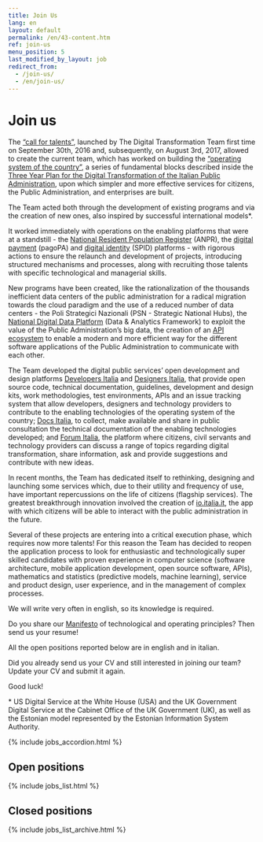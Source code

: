 ```yaml
---
title: Join Us
lang: en
layout: default
permalink: /en/43-content.htm
ref: join-us
menu_position: 5
last_modified_by_layout: job
redirect_from:
  - /join-us/
  - /en/join-us/
---
```


# Join us

The [“call for talents”](https://medium.com/team-per-la-trasformazione-digitale/from-seattle-to-roma-innovation-citizens-talents-6b8c6c06002b), launched by The Digital Transformation Team first time on September 30th, 2016 and, subsequently, on August 3rd, 2017, allowed to create the current team, which has worked on building the [“operating system of the country”](https://medium.com/team-per-la-trasformazione-digitale/new-operating-system-country-technological-competence-plans-11b50a750ea7), a series of fundamental blocks described inside the [Three Year Plan for the Digital Transformation of the Italian Public Administration](https://medium.com/team-per-la-trasformazione-digitale/three-year-digital-transformation-plan-italian-public-administration-guidelines-design-development-8bdb440f940d), upon which simpler and more effective services for citizens, the Public Administration, and enterprises are built.

The Team acted both through the development of existing programs and via the creation of new ones, also inspired by successful international models*.

It worked immediately with operations on the enabling platforms that were at a standstill - the [National Resident Population Register](https://teamdigitale.governo.it/en/projects/anpr.htm) (ANPR), the [digital payment](https://teamdigitale.governo.it/en/projects/digital-payments.htm) (pagoPA) and [digital identity](https://teamdigitale.governo.it/en/projects/digital-identity.htm) (SPID) platforms - with rigorous actions to ensure the relaunch and development of projects, introducing structured mechanisms and processes, along with recruiting those talents with specific technological and managerial skills.

New programs have been created, like the rationalization of the thousands inefficient data centers of the public administration for a radical migration towards the cloud paradigm and the use of a reduced number of data centers - the Poli Strategici Nazionali (PSN - Strategic National Hubs), the [National Digital Data Platform](https://teamdigitale.governo.it/en/projects/daf.htm) (Data & Analytics Framework) to exploit the value of the Public Administration’s big data, the creation of an [API ecosystem](https://teamdigitale.governo.it/en/projects/api.htm) to enable a modern and more efficient way for the different software applications of the Public Administration to communicate with each other. 

The Team developed the digital public services’ open development and design platforms [Developers Italia](https://developers.italia.it/en/) and [Designers Italia](https://designers.italia.it/), that provide open source code, technical documentation, guidelines, development and design kits, work methodologies, test environments, APIs and an issue tracking system that allow developers, designers and technology providers to contribute to the enabling technologies of the operating system of the country; [Docs Italia](https://docs.italia.it/), to collect, make available and share in public consultation the technical documentation of the enabling technologies developed; and [Forum Italia](https://forum.italia.it/), the platform where citizens, civil servants and technology providers can discuss a range of topics regarding digital transformation, share information, ask and provide suggestions and contribute with new ideas.

In recent months, the Team has dedicated itself to rethinking, designing and launching some services which, due to their utility and frequency of use, have important repercussions on the life of citizens (flagship services). The greatest breakthrough innovation involved the creation of [io.italia.it](https://io.italia.it/en), the app with which citizens will be able to interact with the public administration in the future.

Several of these projects are entering into a critical execution phase, which requires now more talents! For this reason the Team has decided to reopen the application process to look for enthusiastic and technologically super skilled candidates with proven experience in computer science (software architecture, mobile application development, open source software, APIs), mathematics and statistics (predictive models, machine learning), service and product design, user experience, and in the management of complex processes.

We will write very often in english, so its knowledge is required.

Do you share our [Manifesto](https://medium.com/team-per-la-trasformazione-digitale/from-seattle-to-roma-innovation-citizens-talents-6b8c6c06002b) of technological and operating principles? Then send us your resume!

All the open positions reported below are in english and in italian.

Did you already send us your CV and still interested in joining our team? Update your CV and submit it again. 

Good luck!

<p class="small">* US Digital Service at the White House (USA) and the UK Government Digital Service at the Cabinet Office of the UK Government (UK), as well as the Estonian model represented by the Estonian Information System Authority.</p>




{% include jobs_accordion.html %}

## Open positions

{% include jobs_list.html %}

## Closed positions
{% include jobs_list_archive.html %}

